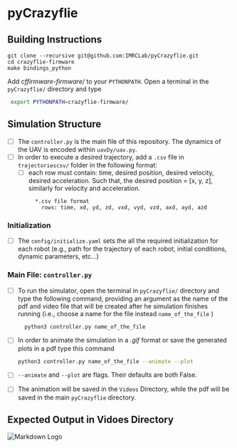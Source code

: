 # pyCrazyflie
## Building Instructions
```
git clone --recursive git@github.com:IMRCLab/pyCrazyflie.git
cd crazyflie-firmware
make bindings_python
```
Add _cffirmware-firmware/_ to your `PYTHONPATH`. Open a terminal in the `pyCrazyflie/` directory and type
``` bash
 export PYTHONPATH=crazyflie-firmware/
```
## Simulation Structure
* [ ] The `controller.py` is the main file of this repository. The dynamics of the UAV is encoded within `uavDy/uav.py`.
* [ ] In order to execute a desired trajectory, add a `.csv` file in `trajectoriescsv/` folder in the following format:
  * [ ] each row must contain: time, desired position, desired velocity, desired acceleration. Such that, the desired position = [x, y, z], similarly for velocity and acceleration.
    ``` 
      *.csv file format
        rows: time, xd, yd, zd, vxd, vyd, vzd, axd, ayd, azd
    ```
### Initialization
* [ ] The `config/initialize.yaml` sets the all the required initialization for each robot (e.g., path for the trajectory of each robot, initial conditions, dynamic parameters, etc...)
### Main File: `controller.py`
* [ ] To run the simulator, open the terminal in `pyCrazyflie/` directory and type the following command, providing an argument as the name of the pdf and video file that will be created after he simulation finishes running (i.e., choose a name for the file instead `name_of_the_file` )
  ```bash
    python3 controller.py name_of_the_file
    ```    
    
* [ ] In order to animate the simulation in a *.gif* format or save the generated plots in a pdf type this command
    ```bash
    python3 controller.py name_of_the_file --animate --plot
    ``` 
* [ ] `--animate` and `--plot` are flags. Their defaults are both False. 
* [ ] The animation will be saved in the `Videos` Directory, while the pdf will be saved in the main `pyCrazyflie` directory.
## Expected Output in Vidoes Directory
![Markdown Logo](Videos/infinity8.gif)